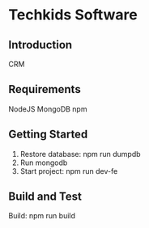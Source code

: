 # Techkids Software

## Introduction
CRM

## Requirements
NodeJS
MongoDB
npm

## Getting Started

1. Restore database: npm run dumpdb
2. Run mongodb
3. Start project: npm run dev-fe

## Build and Test

Build: npm run build